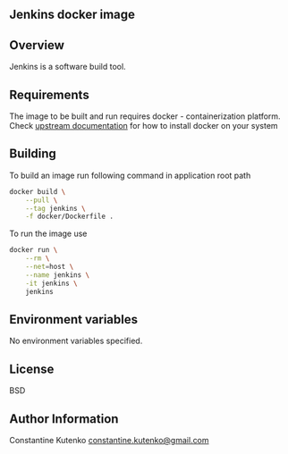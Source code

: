 ## Jenkins docker image

## Overview

Jenkins is a software build tool.

## Requirements

The image to be built and run requires docker - containerization platform. Check [upstream documentation](https://docs.docker.com/install)
for how to install docker on your system

## Building

To build an image run following command in application root path

```bash
docker build \
    --pull \
    --tag jenkins \
    -f docker/Dockerfile .
```

To run the image use

```bash
docker run \
    --rm \
    --net=host \
    --name jenkins \
    -it jenkins \
    jenkins
```

## Environment variables

No environment variables specified.

## License

BSD

## Author Information

Constantine Kutenko <constantine.kutenko@gmail.com> 
